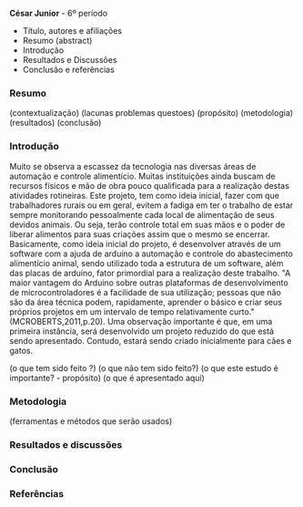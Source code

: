 **César Junior**  - 6º período

- Título, autores e afiliações
- Resumo (abstract)
- Introdução
- Resultados e Discussões
- Conclusão e referências

### Resumo

(contextualização)
(lacunas problemas questoes)
(propósito)
(metodologia)
(resultados)
(conclusão)

### Introdução

Muito se observa a escassez da tecnologia nas diversas áreas de automação e controle alimentício. Muitas instituições ainda buscam de recursos físicos e mão de obra pouco qualificada para a realização destas atividades rotineiras.
Este projeto, tem como ideia inicial, fazer com que trabalhadores rurais ou em geral, evitem a fadiga em ter o trabalho de estar sempre monitorando pessoalmente cada local de alimentação de seus devidos animais. Ou seja, terão controle total em suas mãos e o poder de liberar alimentos para suas criações assim que o mesmo se encerrar. Basicamente, como ideia inicial do projeto, é desenvolver através de um software com a ajuda de arduíno a automação e controle do abastecimento alimentício
animal, sendo utilizado toda a estrutura de um software, além das placas de arduíno, fator primordial para a realização deste trabalho.
"A maior vantagem do Arduino sobre outras plataformas de desenvolvimento de
microcontroladores é a facilidade de sua utilização; pessoas que não são da área
técnica podem, rapidamente, aprender o básico e criar seus próprios projetos em
um intervalo de tempo relativamente curto." (MCROBERTS,2011,p.20).
Uma observação importante é que, em uma primeira instância, será desenvolvido um projeto reduzido do que está sendo apresentado. Contudo, estará sendo criado inicialmente para cães e gatos.

(o que tem sido feito ?)
(o que não tem sido feito?)
(o que este estudo é importante? - propósito)
(o que é apresentado aqui)

### Metodologia

(ferramentas e métodos que serão usados)

### Resultados e discussões

### Conclusão

### Referências

